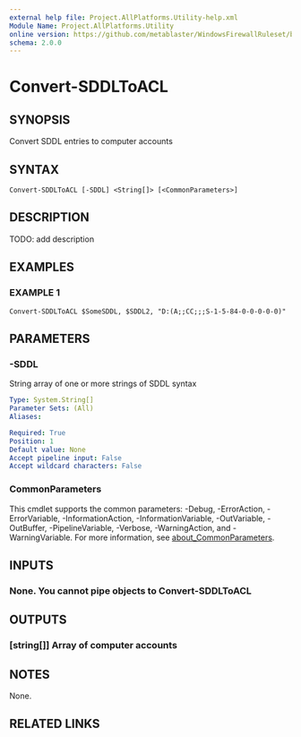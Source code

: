 ```yaml
---
external help file: Project.AllPlatforms.Utility-help.xml
Module Name: Project.AllPlatforms.Utility
online version: https://github.com/metablaster/WindowsFirewallRuleset/blob/develop/Modules/Project.AllPlatforms.Utility/Help/en-US/Convert-SDDLToACL.md
schema: 2.0.0
---
```


# Convert-SDDLToACL

## SYNOPSIS
Convert SDDL entries to computer accounts

## SYNTAX

```
Convert-SDDLToACL [-SDDL] <String[]> [<CommonParameters>]
```

## DESCRIPTION
TODO: add description

## EXAMPLES

### EXAMPLE 1
```
Convert-SDDLToACL $SomeSDDL, $SDDL2, "D:(A;;CC;;;S-1-5-84-0-0-0-0-0)"
```

## PARAMETERS

### -SDDL
String array of one or more strings of SDDL syntax

```yaml
Type: System.String[]
Parameter Sets: (All)
Aliases:

Required: True
Position: 1
Default value: None
Accept pipeline input: False
Accept wildcard characters: False
```

### CommonParameters
This cmdlet supports the common parameters: -Debug, -ErrorAction, -ErrorVariable, -InformationAction, -InformationVariable, -OutVariable, -OutBuffer, -PipelineVariable, -Verbose, -WarningAction, and -WarningVariable. For more information, see [about_CommonParameters](http://go.microsoft.com/fwlink/?LinkID=113216).

## INPUTS

### None. You cannot pipe objects to Convert-SDDLToACL
## OUTPUTS

### [string[]] Array of computer accounts
## NOTES
None.

## RELATED LINKS
